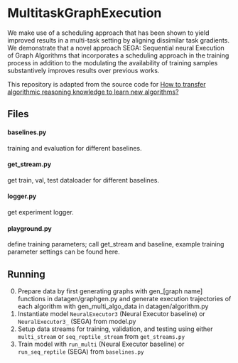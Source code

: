 # MultitaskGraphExecution

We make use of a scheduling approach that has been shown to yield improved results in a multi-task setting by aligning dissimilar task gradients. We demonstrate that a novel approach SEGA: Sequential neural Execution of Graph Algorithms that incorporates a scheduling approach in the training process in addition to the modulating the availability of training samples substantively improves results over previous works.

This repository is adapted from the source code for [How to transfer algorithmic reasoning knowledge to learn new algorithms?](https://arxiv.org/abs/2110.14056)

## Files

#### baselines.py 
training and evaluation for different baselines.

#### get_stream.py
get train, val, test dataloader for different baselines.

#### logger.py
get experiment logger.

#### playground.py
define training parameters; call get_stream and baseline, example training parameter settings can be found here.

## Running 
0. Prepare data by first generating graphs with gen_\[graph name] functions in datagen/graphgen.py and generate execution trajectories of each algorithm with gen_multi_algo_data in datagen/algorithm.py
1. Instantiate model `NeuralExecutor3` (Neural Executor baseline) or `NeuralExecutor3_` (SEGA) from model.py
2. Setup data streams for training, validation, and testing using either `multi_stream` or `seq_reptile_stream` from `get_streams.py` 
3. Train model with `run_multi` (Neural Executor baseline) or `run_seq_reptile` (SEGA) from `baselines.py`

